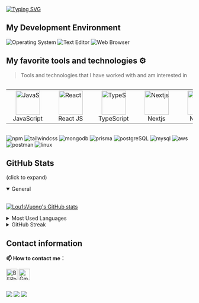 <p>
  <!--   <img src="https://user-images.githubusercontent.com/74038190/216649417-9acc58df-9186-4132-ad43-819a57babb67.gif" width="100"> -->
  <a href="https://git.io/typing-svg"><img src="https://readme-typing-svg.demolab.com?font=Fira+Code&weight=500&pause=1000&color=8634F7&random=false&width=435&lines=Hi+there+%F0%9F%91%8B%2C+I'm+Lou1s" alt="Typing SVG" /></a>
</p>

## My Development Environment

![Operating System](https://img.shields.io/static/v1?label=OS&message=Ubuntu%20Linux&color=8A2BE2&?style=flat&logo=ubuntu)
![Text Editor](https://img.shields.io/static/v1?label=Text%20Editor&message=VSCode&color=8A2BE2&?style=flat&logo=visualstudiocode)
![Web Browser](https://img.shields.io/static/v1?label=Browser&message=Chrome&color=8A2BE2&?style=flat&logo=googlechrome&logoColor=FFFFFF)

## My favorite tools and technologies ⚙️

> Tools and technologies that I have worked with and am interested in


<div style="overflow-x: auto;">
  <table style="width: 100%; table-layout: fixed;">
    <tr>
      <td class="cell" align="center" style="width: 16.666%; min-width: 100px; max-width: 150px; white-space: nowrap;">
        <img src="https://techstack-generator.vercel.app/js-icon.svg" alt="JavaScript" width="65px" height="65px" /><br>JavaScript
      </td>
      <td class="cell" align="center" style="width: 16.666%; min-width: 100px; max-width: 150px; white-space: nowrap;">
        <img src="https://techstack-generator.vercel.app/react-icon.svg" alt="React JS" width="65px" height="65px" /><br>React JS
      </td>
      <td class="cell" align="center" style="width: 16.666%; min-width: 100px; max-width: 150px; white-space: nowrap;">
        <img src="https://techstack-generator.vercel.app/ts-icon.svg" alt="TypeScript" width="65px" height="65px" /><br>TypeScript
      </td>
      <td class="cell" align="center" style="width: 16.666%; min-width: 100px; max-width: 150px; white-space: nowrap;">
        <img src="https://skillicons.dev/icons?i=nextjs" alt="Nextjs" width="65px" height="65px" /><br>Nextjs
      </td>
      <td class="cell" align="center" style="width: 16.666%; min-width: 100px; max-width: 150px; white-space: nowrap;">
        <img src="https://skillicons.dev/icons?i=nodejs" alt="nodejs" width="65px" height="65px" /><br>Nodejs
      </td>
      <td class="cell" align="center" style="width: 16.666%; min-width: 100px; max-width: 150px; white-space: nowrap;">
        <img src="https://skillicons.dev/icons?i=express" alt="express" width="65px" height="65px" /><br>Express
      </td>
      <td class="cell" align="center" style="width: 16.666%; min-width: 100px; max-width: 150px; white-space: nowrap;">
        <img src="https://docs.soliditylang.org/en/latest/_images/solidity_logo.svg" alt="Solidity" width="65px" height="65px" /><br>Solidity
      </td>
      <td class="cell" align="center" style="width: 16.666%; min-width: 100px; max-width: 150px; white-space: nowrap;">
        <img src="https://techstack-generator.vercel.app/docker-icon.svg" alt="Docker" width="65px" height="65px" /><br>Docker
      </td>
    </tr>
  </table>
</div>

![npm](https://img.shields.io/badge/-npm-000?&style=for-the-badge&logo=npm)
![tailwindcss](https://img.shields.io/badge/-tailwindcss-000?&style=for-the-badge&logo=tailwindcss)
![mongodb](https://img.shields.io/badge/-mongodb-000?&style=for-the-badge&logo=mongodb)
![prisma](https://img.shields.io/badge/-prisma-000?&style=for-the-badge&logo=prisma)
![postgreSQL](https://img.shields.io/badge/-PostgreSQL-000?&style=for-the-badge&logo=PostgreSQL)
![mysql](https://img.shields.io/badge/-mysql-000?&style=for-the-badge&logo=mysql)
![aws](https://img.shields.io/badge/-aws-000?&style=for-the-badge&logo=AmazonWebServices)
![postman](https://img.shields.io/badge/-postman-000?&style=for-the-badge&logo=postman)
![linux](https://img.shields.io/badge/-linux-000?&style=for-the-badge&logo=linux)

## GitHub Stats
(click to expand)

<details open> 
<summary>
   General
 </summary>
<br>
  
[![Lou1sVuong's GitHub stats](https://github-readme-stats-xuv9.vercel.app/api?show_icons=true&username=lou1svuong&theme=midnight-purple&rank_icon=github)](https://github.com/Lou1sVuong)

</details>

<details>
<summary>
   Most Used Languages
 </summary>
<br>
  
![Top Langs](https://github-readme-stats.vercel.app/api/top-langs/?username=Lou1sVuong&hide_progress=true&show_icons=true&locale=en&theme=onedark)

</details>

<details>
<summary>
GitHub Streak 
</summary>
<br>
  
[![GitHub Streak](https://streak-stats.demolab.com/?user=Lou1sVuong&fire=8634F7&stroke=8634F7&ring=8634F7&currStreakLabel=8634F7)](https://git.io/streak-stats)

</details>

## Contact information
**📫 How to contact me：**
<p align="left">
<a href="https://x.com/Lou1sVuong" target="blank"><img align="center" src="https://raw.githubusercontent.com/BEPb/BEPb/master/assets/twitter.svg" alt="BEPb" height="30" width="30" /></a>
<a href="lou1svuong.dev@gmail.com" target="blank"><img align="center" src="https://raw.githubusercontent.com/BEPb/BEPb/master/assets/gmail.svg" alt="Gmail" height="30" width="30" /></a>


##
![](https://komarev.com/ghpvc/?username=Lou1sVuong&color=blueviolet)
![](https://img.shields.io/github/forks/Lou1sVuong/Lou1sVuong.svg?color=blueviolet&logo=github)
![](https://img.shields.io/github/stars/Lou1sVuong/Lou1sVuong.svg?logo=github)
